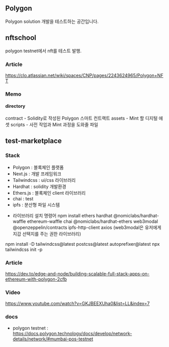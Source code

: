 ## Polygon
Polygon solution 개발을 테스트하는 공간입니다.


## nftschool
polygon testnet에서 nft를 테스트 발행.

### Article
https://clo.atlassian.net/wiki/spaces/CNP/pages/2243624965/Polygon+NFT

### Memo
#### directory
contract - Solidity로 작성된 Polygon 스마트 컨트랙트
assets - Mint 할 디지털 에셋
scripts - 사전 작업과 Mint 과정을 도와줄 파일

## test-marketplace

### Stack
- Polygon : 블록체인 플랫폼
- Next.js : 개발 프레임워크
- Tailwindcss : ui/css 라이브러리
- Hardhat : solidity 개발환경
- Ethers.js : 블록체인 client 라이브러리
- chai : test
- ipfs : 분산형 파일 시스템

* 라이브러리 설치 명령어
npm install ethers hardhat @nomiclabs/hardhat-waffle ethereum-waffle chai @nomiclabs/hardhat-ethers web3modal @openzeppelin/contracts ipfs-http-client axios
(web3modal은 유저에게 지갑 선택지를 주는 권한 라이브러리)

npm install -D tailwindcss@latest postcss@latest autoprefixer@latest
npx tailwindcss init -p

### Article
https://dev.to/edge-and-node/building-scalable-full-stack-apps-on-ethereum-with-polygon-2cfb

### Video
https://www.youtube.com/watch?v=GKJBEEXUha0&list=LL&index=7

### docs
- polygon testnet : https://docs.polygon.technology/docs/develop/network-details/network/#mumbai-pos-testnet
